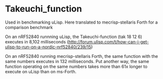 # Takeuchi_function
Used in benchmarking uLisp.  Here translated to mecrisp-stellaris Forth for a comparison benchmark


On an nRF52840 runnning uLisp, the Takeuchi-function
(tak 18 12 6)
executes in 8,102 milliseconds (http://forum.ulisp.com/t/how-can-i-get-ulisp-to-run-on-a-nordic-nrf52840/239/15)

On an nRF52840 running mecrisp-stellaris Forth, the same function with the same numbers executes in 132 milliseconds.  Put another way, the same function operating on the same numbers takes more than 61x longer to execute on uLisp than on ms-Forth.
